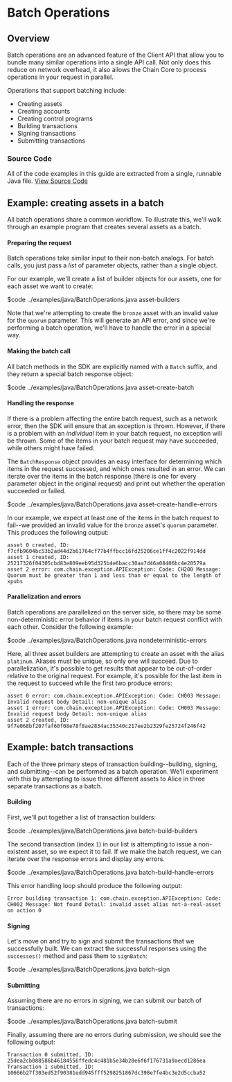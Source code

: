 # Batch Operations

## Overview

Batch operations are an advanced feature of the Client API that allow you to bundle many similar operations into a single API call. Not only does this reduce on network overhead, it also allows the Chain Core to process operations in your request in parallel.

Operations that support batching include:

- Creating assets
- Creating accounts
- Creating control programs
- Building transactions
- Signing transactions
- Submitting transactions

### Source Code
All of the code examples in this guide are extracted from a single, runnable Java file.
<a href="../examples/java/BatchOperations.java" class="downloadBtn btn success" target="\_blank">View Source Code</a>

## Example: creating assets in a batch

All batch operations share a common workflow. To illustrate this, we'll walk through an example program that creates several assets as a batch.

#### Preparing the request

Batch operations take similar input to their non-batch analogs. For batch calls, you just pass a _list_ of parameter objects, rather than a single object.

For our example, we'll create a list of builder objects for our assets, one for each asset we want to create:

$code ../examples/java/BatchOperations.java asset-builders

Note that we're attempting to create the `bronze` asset with an invalid value for the `quorum` parameter. This will generate an API error, and since we're performing a batch operation, we'll have to handle the error in a special way.

#### Making the batch call

All batch methods in the SDK are explicitly named with a `Batch` suffix, and they return a special batch response object:

$code ../examples/java/BatchOperations.java asset-create-batch

#### Handling the response

If there is a problem affecting the entire batch request, such as a network error, then the SDK will ensure that an exception is thrown. However, if there is a problem with an _individual_ item in your batch request, no exception will be thrown. Some of the items in your batch request may have succeeded, while others might have failed.

The `BatchResponse` object provides an easy interface for determining which items in the request successed, and which ones resulted in an error. We can iterate over the items in the batch response (there is one for every parameter object in the original request) and print out whether the operation succeeded or failed.

$code ../examples/java/BatchOperations.java asset-create-handle-errors

In our example, we expect at least one of the items in the batch request to fail--we provided an invalid value for the `bronze` asset's `quorum` parameter. This produces the following output:

```
asset 0 created, ID: f7cfb9604bc53b2ad44d2b61764cf77b4ffbcc16fd25206ce1ff4c2022f914dd
asset 1 created, ID: 25217326f04305cbd83e809eeb95d325b4e6bacc30aa7d46a08406bc4e20579a
asset 2 error: com.chain.exception.APIException: Code: CH200 Message: Quorum must be greater than 1 and less than or equal to the length of xpubs
```

#### Parallelization and errors

Batch operations are parallelized on the server side, so there may be some non-deterministic error behavior if items in your batch request conflict with each other. Consider the following example:

$code ../examples/java/BatchOperations.java nondeterministic-errors

Here, all three asset builders are attempting to create an asset with the alias `platinum`. Aliases must be unique, so only one will succeed. Due to parallelization, it's possible to get results that appear to be out-of-order relative to the original request. For example, it's possible for the last item in the request to succeed while the first two produce errors:

```
asset 0 error: com.chain.exception.APIException: Code: CH003 Message: Invalid request body Detail: non-unique alias
asset 1 error: com.chain.exception.APIException: Code: CH003 Message: Invalid request body Detail: non-unique alias
asset 2 created, ID: 9f7e068bf207faf60f08e78f8ae2834ac35340c217ee2b2329fe25724f246f42
```

## Example: batch transactions

Each of the three primary steps of transaction building--building, signing, and submitting--can be performed as a batch operation. We'll experiment with this by attempting to issue three different assets to Alice in three separate transactions as a batch.

#### Building

First, we'll put together a list of transaction builders:

$code ../examples/java/BatchOperations.java batch-build-builders

The second transaction (index `1`) in our list is attempting to issue a non-existent asset, so we expect it to fail. If we make the batch request, we can iterate over the response errors and display any errors.

$code ../examples/java/BatchOperations.java batch-build-handle-errors

This error handling loop should produce the following output:

```
Error building transaction 1: com.chain.exception.APIException: Code: CH002 Message: Not found Detail: invalid asset alias not-a-real-asset on action 0
```

#### Signing

Let's move on and try to sign and submit the transactions that we successfully built. We can extract the successful responses using the `successes()` method and pass them to `signBatch`:

$code ../examples/java/BatchOperations.java batch-sign

#### Submitting

Assuming there are no errors in signing, we can submit our batch of transactions:

$code ../examples/java/BatchOperations.java batch-submit

Finally, assuming there are no errors during submission, we should see the following output:

```
Transaction 0 submitted, ID: 25dea2cb088586b46184556ffedc4c481b5e34b28e6f6f176731a9aecd1286ea
Transaction 1 submitted, ID: 10666b27f303ed52f90381edd945fff5298251867dc398e7fe4bc3e2d5ccba52
```
